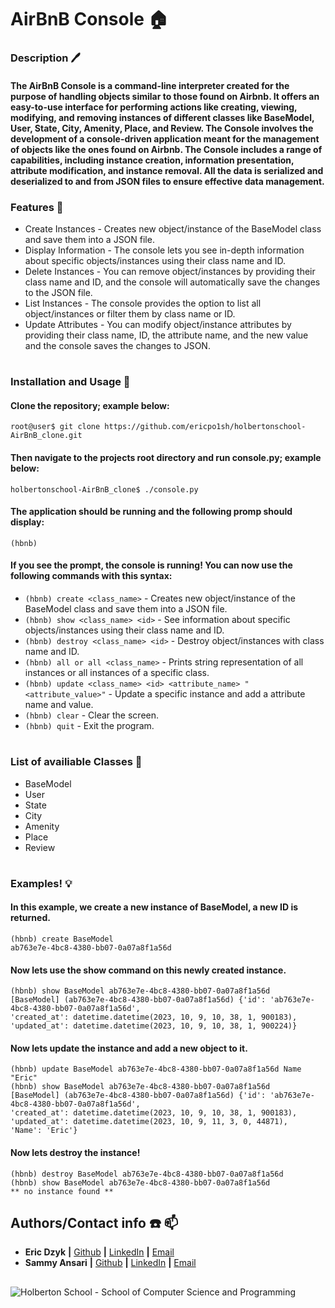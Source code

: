 # AirBnB Console :house:
### Description :pen:
#### The AirBnB Console is a command-line interpreter created for the purpose of handling objects similar to those found on Airbnb. It offers an easy-to-use interface for performing actions like creating, viewing, modifying, and removing instances of different classes like BaseModel, User, State, City, Amenity, Place, and Review. The Console involves the development of a console-driven application meant for the management of objects like the ones found on Airbnb. The Console includes a range of capabilities, including instance creation, information presentation, attribute modification, and instance removal. All the data is serialized and deserialized to and from JSON files to ensure effective data management.

### Features :pushpin:
- Create Instances - Creates new object/instance of the BaseModel class and save them into a JSON file.
- Display Information - The console lets you see in-depth information about specific objects/instances using their class name and ID.
- Delete Instances - You can remove object/instances by providing their class name and ID, and the console will automatically save the changes to the JSON file.
- List Instances - The console provides the option to list all object/instances or filter them by class name or ID.
- Update Attributes - You can modify object/instance attributes by providing their class name, ID, the attribute name, and the new value and the console saves the changes to JSON.

#

### Installation and Usage :file_folder:
#### Clone the repository; example below:
`root@user$ git clone https://github.com/ericpo1sh/holbertonschool-AirBnB_clone.git`
#### Then navigate to the projects root directory and run console.py; example below:
`holbertonschool-AirBnB_clone$ ./console.py`
#### The application should be running and the following promp should display:
`(hbnb) `
#### If you see the prompt, the console is running! You can now use the following commands with this syntax:
- `(hbnb) create <class_name>` - Creates new object/instance of the BaseModel class and save them into a JSON file.
- `(hbnb) show <class_name> <id>` - See information about specific objects/instances using their class name and ID.
- `(hbnb) destroy <class_name> <id>` - Destroy object/instances with class name and ID.
- `(hbnb) all or all <class_name>` - Prints string representation of all instances or all instances of a specific class.
- `(hbnb) update <class_name> <id> <attribute_name> "<attribute_value>"` - Update a specific instance and add a attribute name and value.
- `(hbnb) clear` - Clear the screen.
- `(hbnb) quit` - Exit the program.
#

### List of availiable Classes :round_pushpin:
- BaseModel
- User
- State
- City
- Amenity
- Place
- Review

#

### Examples! :bulb:
#### In this example, we create a new instance of BaseModel, a new ID is returned.

```
(hbnb) create BaseModel
ab763e7e-4bc8-4380-bb07-0a07a8f1a56d
```
#### Now lets use the show command on this newly created instance.
```
(hbnb) show BaseModel ab763e7e-4bc8-4380-bb07-0a07a8f1a56d
[BaseModel] (ab763e7e-4bc8-4380-bb07-0a07a8f1a56d) {'id': 'ab763e7e-4bc8-4380-bb07-0a07a8f1a56d',
'created_at': datetime.datetime(2023, 10, 9, 10, 38, 1, 900183), 'updated_at': datetime.datetime(2023, 10, 9, 10, 38, 1, 900224)}
```
#### Now lets update the instance and add a new object to it.
```
(hbnb) update BaseModel ab763e7e-4bc8-4380-bb07-0a07a8f1a56d Name "Eric"
(hbnb) show BaseModel ab763e7e-4bc8-4380-bb07-0a07a8f1a56d
[BaseModel] (ab763e7e-4bc8-4380-bb07-0a07a8f1a56d) {'id': 'ab763e7e-4bc8-4380-bb07-0a07a8f1a56d',
'created_at': datetime.datetime(2023, 10, 9, 10, 38, 1, 900183), 'updated_at': datetime.datetime(2023, 10, 9, 11, 3, 0, 44871),
'Name': 'Eric'}
```
#### Now lets destroy the instance!
```
(hbnb) destroy BaseModel ab763e7e-4bc8-4380-bb07-0a07a8f1a56d
(hbnb) show BaseModel ab763e7e-4bc8-4380-bb07-0a07a8f1a56d
** no instance found **
```
## Authors/Contact info :phone: :mailbox:
* **Eric Dzyk** **|** [Github](https://github.com/ericpo1sh) **|** [LinkedIn](https://linkedin.com/in/eric-dzyk-1b8976213) **|** [Email](mailto:ericpo1sh@gmail.com)  
* **Sammy Ansari** **|** [Github](https://github.com/O-01) **|** [LinkedIn](https://linkedin.com/in/sam-ansari-579553287) **|** [Email](mailto:na.01goli@gmail.com)
##
![Holberton School - School of Computer Science and Programming](https://uploads-ssl.webflow.com/6105315644a26f77912a1ada/63eea844ae4e3022154e2878_Holberton.png)
##

